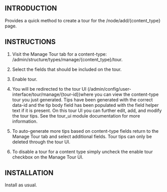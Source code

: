 INTRODUCTION
------------
 
 Provides a quick method to create a tour for the /node/add/{content_type} page.

   
INSTRUCTIONS
------------

1. Visit the Manage Tour tab for a content-type: /admin/structure/types/manage/{content_type}/tour.

2. Select the fields that should be included on the tour.

3. Enable tour.

4. You will be redirected to the tour UI (/admin/config/user-interface/tour/manage/{tour-id})where you can view the 
content-type tour you just generated. Tips have been generated with the correct data-id and the tip body field has been 
populated with the field helper text if it is present. On this tour UI you can further edit, add, and modify the tour 
tips. See the tour_ui module documentation for more information.

5. To auto-generate more tips based on content-type fields return to the Manage Tour tab and select additional fields. 
Tour tips can only be deleted through the tour UI. 

6. To disable a tour for a content type simply uncheck the enable tour checkbox on the Manage Tour UI.


INSTALLATION
------------

Install as usual.

